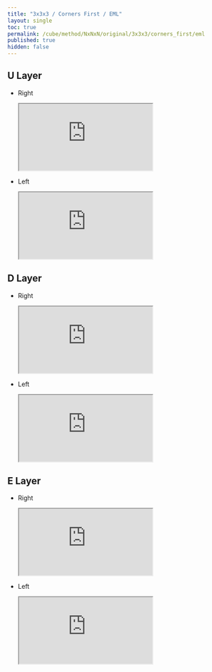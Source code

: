 ```yaml
---
title: "3x3x3 / Corners First / EML"
layout: single
toc: true
permalink: /cube/method/NxNxN/original/3x3x3/corners_first/eml
published: true
hidden: false
---
```


<head>
  <base target="_blank">
  <link
    rel   = "stylesheet"
    type  = "text/css"
    href  = "/assets/css/ruwix/iframe_w_ul.css"
  >
</head>



## U Layer

- Right

  <iframe
    scrolling = "no"
    src       = "https://ruwix.com/widget/3d/?alg=M%20R%20U%20M'%20U'%20R'&colored=F%20U%20FDL%20FDR%20FR&hover=9&speed=500&flags=canvas"
  ></iframe>

- Left

  <iframe
    scrolling = "no"
    src       = "https://ruwix.com/widget/3d/?alg=S%20F'%20U'%20S'%20U%20F&colored=U%20R%20RFD%20RBD%20RF&hover=9&speed=500&flags=canvas"
  ></iframe>



## D Layer

- Right

  <iframe
    scrolling = "no"
    src       = "https://ruwix.com/widget/3d/?alg=R%20U%20M'%20U'%20r'&colored=F%20U%20FDL%20FDR%20FR&hover=9&speed=500&flags=canvas"
  ></iframe>

- Left

  <iframe
    scrolling = "no"
    src       = "https://ruwix.com/widget/3d/?alg=F'%20U'%20S'%20U%20f&colored=U%20R%20RFD%20RBD%20RF&hover=9&speed=500&flags=canvas"
  ></iframe>



## E Layer

- Right

  <iframe
    scrolling = "no"
    src       = "https://ruwix.com/widget/3d/?alg=R%20U%20M%20U'%20R'%20M'%20d%20M%20R%20U%20M'%20U'%20R'&colored=U%20F%20R%20FR%20FDL%20FDR%20BDR&setupmoves=d'&hover=9&speed=500&flags=canvas"
  ></iframe>

- Left

  <iframe
    scrolling = "no"
    src       = "https://ruwix.com/widget/3d/?alg=F'%20U'%20S%20U%20F%20S'%20d'%20S%20F'%20U'%20S'%20U%20F&colored=U%20R%20F%20RF%20RDF%20RDB%20FDL&setupmoves=d&hover=9&speed=500&flags=canvas"
  ></iframe>
